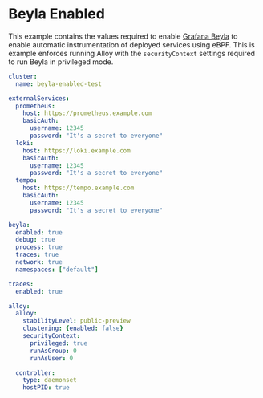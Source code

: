 # Beyla Enabled

This example contains the values required to enable [Grafana Beyla](https://github.com/grafana/beyla) to enable automatic instrumentation of deployed services using eBPF. This is example enforces running Alloy with the `securityContext` settings required to run Beyla in privileged mode.

```yaml
cluster:
  name: beyla-enabled-test

externalServices:
  prometheus:
    host: https://prometheus.example.com
    basicAuth:
      username: 12345
      password: "It's a secret to everyone"
  loki:
    host: https://loki.example.com
    basicAuth:
      username: 12345
      password: "It's a secret to everyone"
  tempo:
    host: https://tempo.example.com
    basicAuth:
      username: 12345
      password: "It's a secret to everyone"

beyla:
  enabled: true
  debug: true
  process: true
  traces: true
  network: true
  namespaces: ["default"]

traces:
  enabled: true

alloy:
  alloy:
    stabilityLevel: public-preview
    clustering: {enabled: false}
    securityContext:
      privileged: true
      runAsGroup: 0
      runAsUser: 0

  controller:
    type: daemonset
    hostPID: true
```

